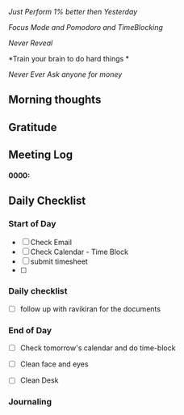 *Just Perform 1% better then Yesterday*
 
 *Focus Mode and Pomodoro and TimeBlocking* 

 *Never Reveal*
 
*Train your brain to do hard things *

*Never Ever Ask anyone for money*


## Morning thoughts

## Gratitude

## Meeting Log

#### 0000:


## Daily Checklist 

### Start of Day

- [ ] Check Email
- [ ] Check Calendar - Time Block
- [ ] submit timesheet
- [ ] 

### Daily checklist
- [ ] follow up with ravikiran for the documents

### End of Day
- [ ] Check tomorrow's calendar and do time-block
- [ ] Clean face and eyes
- [ ] Clean Desk


### Journaling 



